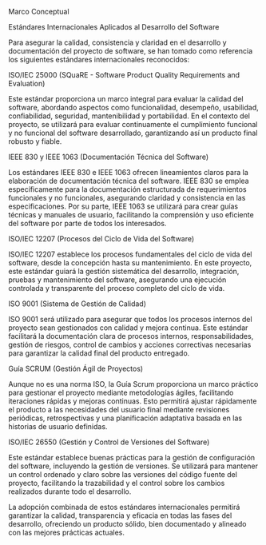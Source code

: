 Marco Conceptual

Estándares Internacionales Aplicados al Desarrollo del Software

Para asegurar la calidad, consistencia y claridad en el desarrollo y documentación del proyecto de software, se han tomado como referencia los siguientes estándares internacionales reconocidos:

ISO/IEC 25000 (SQuaRE - Software Product Quality Requirements and Evaluation)

Este estándar proporciona un marco integral para evaluar la calidad del software, abordando aspectos como funcionalidad, desempeño, usabilidad, confiabilidad, seguridad, mantenibilidad y portabilidad. En el contexto del proyecto, se utilizará para evaluar continuamente el cumplimiento funcional y no funcional del software desarrollado, garantizando así un producto final robusto y fiable.

IEEE 830 y IEEE 1063 (Documentación Técnica del Software)

Los estándares IEEE 830 e IEEE 1063 ofrecen lineamientos claros para la elaboración de documentación técnica del software. IEEE 830 se emplea específicamente para la documentación estructurada de requerimientos funcionales y no funcionales, asegurando claridad y consistencia en las especificaciones. Por su parte, IEEE 1063 se utilizará para crear guías técnicas y manuales de usuario, facilitando la comprensión y uso eficiente del software por parte de todos los interesados.

ISO/IEC 12207 (Procesos del Ciclo de Vida del Software)

ISO/IEC 12207 establece los procesos fundamentales del ciclo de vida del software, desde la concepción hasta su mantenimiento. En este proyecto, este estándar guiará la gestión sistemática del desarrollo, integración, pruebas y mantenimiento del software, asegurando una ejecución controlada y transparente del proceso completo del ciclo de vida.

ISO 9001 (Sistema de Gestión de Calidad)

ISO 9001 será utilizado para asegurar que todos los procesos internos del proyecto sean gestionados con calidad y mejora continua. Este estándar facilitará la documentación clara de procesos internos, responsabilidades, gestión de riesgos, control de cambios y acciones correctivas necesarias para garantizar la calidad final del producto entregado.

Guía SCRUM (Gestión Ágil de Proyectos)

Aunque no es una norma ISO, la Guía Scrum proporciona un marco práctico para gestionar el proyecto mediante metodologías ágiles, facilitando iteraciones rápidas y mejoras continuas. Esto permitirá ajustar rápidamente el producto a las necesidades del usuario final mediante revisiones periódicas, retrospectivas y una planificación adaptativa basada en las historias de usuario definidas.

ISO/IEC 26550 (Gestión y Control de Versiones del Software)

Este estándar establece buenas prácticas para la gestión de configuración del software, incluyendo la gestión de versiones. Se utilizará para mantener un control ordenado y claro sobre las versiones del código fuente del proyecto, facilitando la trazabilidad y el control sobre los cambios realizados durante todo el desarrollo.

La adopción combinada de estos estándares internacionales permitirá garantizar la calidad, transparencia y eficacia en todas las fases del desarrollo, ofreciendo un producto sólido, bien documentado y alineado con las mejores prácticas actuales.
